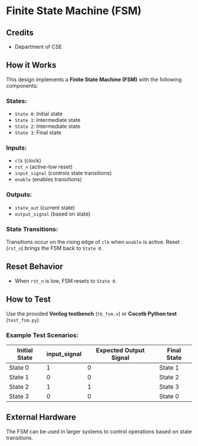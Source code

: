 <!---

This file is used to generate your project datasheet. Please fill in the information below and delete any unused
sections.

You can also include images in this folder and reference them in the markdown. Each image must be less than
512 kb in size, and the combined size of all images must be less than 1 MB.
-->

# Finite State Machine (FSM)

## Credits
- Department of CSE

## How it Works
This design implements a **Finite State Machine (FSM)** with the following components:

### States:
- `State 0`: Initial state
- `State 1`: Intermediate state
- `State 2`: Intermediate state
- `State 3`: Final state

### Inputs:
- `clk` (clock)
- `rst_n` (active-low reset)
- `input_signal` (controls state transitions)
- `enable` (enables transitions)

### Outputs:
- `state_out` (current state)
- `output_signal` (based on state)

### State Transitions:
Transitions occur on the rising edge of `clk` when `enable` is active. Reset (`rst_n`) brings the FSM back to `State 0`.

## Reset Behavior
- When `rst_n` is low, FSM resets to `State 0`.

## How to Test
Use the provided **Verilog testbench** (`tb_fsm.v`) or **Cocotb Python test** (`test_fsm.py`).

### Example Test Scenarios:
| Initial State | input_signal | Expected Output Signal | Final State |
|---------------|--------------|------------------------|-------------|
| State 0       | 1            | 0                      | State 1     |
| State 1       | 0            | 0                      | State 2     |
| State 2       | 1            | 1                      | State 3     |
| State 3       | 0            | 0                      | State 0     |

## External Hardware
The FSM can be used in larger systems to control operations based on state transitions.

